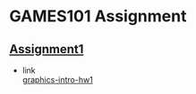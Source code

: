 # GAMES101 Assignment
## [Assignment1](./Assignment1)
- link<br>
[graphics-intro-hw1](http://games-cn.org/forums/topic/graphics-intro-hw1)